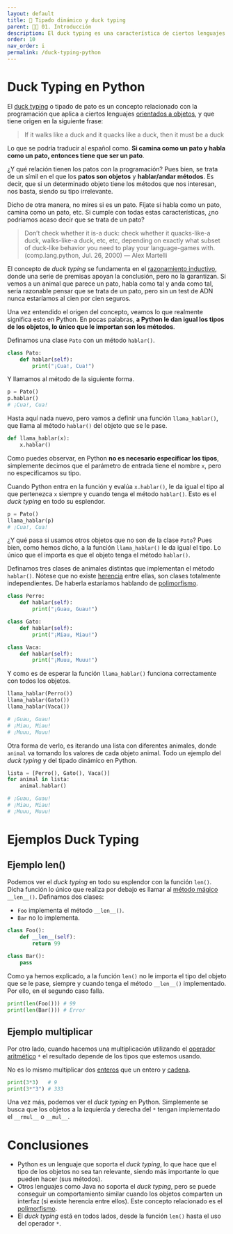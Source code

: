 ```yaml
---
layout: default
title: 📙 Tipado dinámico y duck typing
parent: 🕺🏻 01. Introducción
description: El duck typing es una característica de ciertos lenguajes de programación orientados a objetos. En Python es posible el duck typing, lo que significa que el tipo de los objetos no importa tanto como sus métodos. Si un objeto tiene el método que va a ser llamado, da igual su tipo, simplemente se ejecutará. Es importante notar que otros lenguajes con tipado estático como Java no lo soportan.
order: 10
nav_order: i
permalink: /duck-typing-python
---
```


# Duck Typing en Python

El [duck typing](https://docs.python.org/3/glossary.html#term-duck-typing) o tipado de pato es un concepto relacionado con la programación que aplica a ciertos lenguajes [orientados a objetos](/programacion-orientada-a-objetos-python), y que tiene origen en la siguiente frase:

> If it walks like a duck and it quacks like a duck, then it must be a duck

Lo que se podría traducir al español como. **Si camina como un pato y habla como un pato, entonces tiene que ser un pato**.

¿Y qué relación tienen los patos con la programación? Pues bien, se trata de un símil en el que los **patos son objetos** y **hablar/andar métodos**. Es decir, que si un determinado objeto tiene los métodos que nos interesan, nos basta, siendo su tipo irrelevante.

Dicho de otra manera, no mires si es un pato. Fíjate si habla como un pato, camina como un pato, etc. Si cumple con todas estas características, ¿no podríamos acaso decir que se trata de un pato?

> Don’t check whether it is-a duck: check whether it quacks-like-a duck, walks-like-a duck, etc, etc, depending on exactly what subset of duck-like behavior you need to play your language-games with. (comp.lang.python, Jul. 26, 2000) — Alex Martelli

El concepto de *duck typing* se fundamenta en el [razonamiento inductivo](https://es.wikipedia.org/wiki/Razonamiento_inductivo), donde una serie de premisas apoyan la conclusión, pero no la garantizan. Si vemos a un animal que parece un pato, habla como tal y anda como tal, sería razonable pensar que se trata de un pato, pero sin un test de ADN nunca estaríamos al cien por cien seguros.

Una vez entendido el origen del concepto, veamos lo que realmente significa esto en Python. En pocas palabras, **a Python le dan igual los tipos de los objetos, lo único que le importan son los métodos**.

Definamos una clase `Pato` con un método `hablar()`.

```python
class Pato:
    def hablar(self):
        print("¡Cua!, Cua!")
```

Y llamamos al método de la siguiente forma.

```python
p = Pato()
p.hablar()
# ¡Cua!, Cua!
```

Hasta aquí nada nuevo, pero vamos a definir una función `llama_hablar()`, que llama al método `hablar()` del objeto que se le pase.

```python
def llama_hablar(x):
    x.hablar()
```

Como puedes observar, en Python **no es necesario especificar los tipos**, simplemente decimos que el parámetro de entrada tiene el nombre `x`, pero no especificamos su tipo.

Cuando Python entra en la función y evalúa `x.hablar()`, le da igual el tipo al que pertenezca `x` siempre y cuando tenga el método `hablar()`. Esto es el *duck typing* en todo su esplendor.

```python
p = Pato()
llama_hablar(p)
# ¡Cua!, Cua!
```

¿Y qué pasa si usamos otros objetos que no son de la clase `Pato`? Pues bien, como hemos dicho, a la función `llama_hablar()` le da igual el tipo. Lo único que el importa es que el objeto tenga el método `hablar()`.

Definamos tres clases de animales distintas que implementan el método `hablar()`. Nótese que no existe [herencia](/herencia-en-python) entre ellas, son clases totalmente independientes. De haberla estaríamos hablando de [polimorfismo](/polimorfismo-en-programacion).

```python
class Perro:
    def hablar(self):
        print("¡Guau, Guau!")

class Gato:
    def hablar(self):
        print("¡Miau, Miau!")

class Vaca:
    def hablar(self):
        print("¡Muuu, Muuu!")
```

Y como es de esperar la función `llama_hablar()` funciona correctamente con todos los objetos.

```python
llama_hablar(Perro())
llama_hablar(Gato())
llama_hablar(Vaca())

# ¡Guau, Guau!
# ¡Miau, Miau!
# ¡Muuu, Muuu!
```

Otra forma de verlo, es iterando una lista con diferentes animales, donde `animal` va tomando los valores de cada objeto animal. Todo un ejemplo del *duck typing* y del tipado dinámico en Python.

```python
lista = [Perro(), Gato(), Vaca()]
for animal in lista:
    animal.hablar()

# ¡Guau, Guau!
# ¡Miau, Miau!
# ¡Muuu, Muuu!
```

# Ejemplos Duck Typing

## Ejemplo len()
Podemos ver el *duck typing* en todo su esplendor con la función `len()`. Dicha función lo único que realiza por debajo es llamar al [método mágico](/metodos-magicos-python) `__len__()`. Definamos dos clases:

* `Foo` implementa el método `__len__()`.
* `Bar` no lo implementa.

```python
class Foo():
    def __len__(self):
        return 99
    
class Bar():
    pass
```

Como ya hemos explicado, a la función `len()` no le importa el tipo del objeto que se le pase, siempre y cuando tenga el método `__len__()` implementado. Por ello, en el segundo caso falla.

```python
print(len(Foo())) # 99
print(len(Bar())) # Error
```

## Ejemplo multiplicar

Por otro lado, cuando hacemos una multiplicación utilizando el [operador aritmético](/operadores-aritmeticos) `*` el resultado depende de los tipos que estemos usando.

No es lo mismo multiplicar dos [enteros](/entero-en-python) que un entero y [cadena](/cadenas-python).

```python
print(3*3)   # 9
print(3*"3") # 333
```

Una vez más, podemos ver el *duck typing* en Python. Simplemente se busca que los objetos a la izquierda y derecha del `*` tengan implementado el `__rmul__` o `__mul__`.

# Conclusiones

* Python es un lenguaje que soporta el *duck typing*, lo que hace que el tipo de los objetos no sea tan relevante, siendo más importante lo que pueden hacer (sus métodos).
* Otros lenguajes como Java no soporta el *duck typing*, pero se puede conseguir un comportamiento similar cuando los objetos comparten un interfaz (si existe herencia entre ellos). Este concepto relacionado es el [polimorfismo](/polimorfismo-en-programacion).
* El *duck typing* está en todos lados, desde la función `len()` hasta el uso del operador `*`.